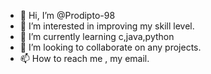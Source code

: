 - 👋 Hi, I’m @Prodipto-98
- 👀 I’m interested in improving my skill level.
- 🌱 I’m currently learning c,java,python
- 💞️ I’m looking to collaborate on any projects.
- 📫 How to reach me , my email.

<!---
Prodipto-98/Prodipto-98 is a ✨ special ✨ repository because its `README.md` (this file) appears on your GitHub profile.
You can click the Preview link to take a look at your changes.
--->

